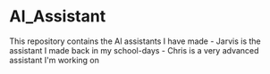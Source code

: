 # AI_Assistant
 This repository contains the AI assistants I have made
     - Jarvis is the assistant I made back in my school-days
     - Chris is a very advanced assistant I'm working on
